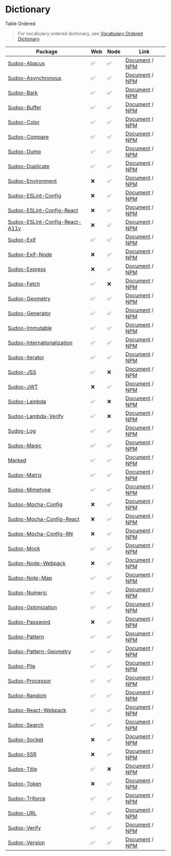 # Dictionary

Table Ordered

> For vocabulary ordered dictionary, see [Vocabulary Ordered Dictionary](./vocabulary).

| Package                                                                                  | Web | Node | Link                                                                                                         |
| ---------------------------------------------------------------------------------------- | --- | ---- | ------------------------------------------------------------------------------------------------------------ |
| [Sudoo-Abacus](//github.com/SudoDotDog/Sudoo-Abacus)                                     | ✅   | ✅    | [Document](//abacus.sudo.dog) / [NPM](//npmjs.com/package/@sudoo/abacus)                                     |
| [Sudoo-Asynchronous](//github.com/SudoDotDog/Sudoo-Asynchronous)                         | ✅   | ✅    | [Document](//asynchronous.sudo.dog) / [NPM](//npmjs.com/package/@sudoo/asynchronous)                         |
| [Sudoo-Bark](//github.com/SudoDotDog/Sudoo-Bark)                                         | ✅   | ✅    | [Document](//bark.sudo.dog) / [NPM](//npmjs.com/package/@sudoo/bark)                                         |
| [Sudoo-Buffer](//github.com/SudoDotDog/Sudoo-Buffer)                                     | ✅   | ✅    | [Document](//buffer.sudo.dog) / [NPM](//npmjs.com/package/@sudoo/buffer)                                     |
| [Sudoo-Color](//github.com/SudoDotDog/Sudoo-Color)                                       | ✅   | ✅    | [Document](//color.sudo.dog) / [NPM](//npmjs.com/package/@sudoo/color)                                       |
| [Sudoo-Compare](//github.com/SudoDotDog/Sudoo-Compare)                                   | ✅   | ✅    | [Document](//compare.sudo.dog) / [NPM](//npmjs.com/package/@sudoo/compare)                                   |
| [Sudoo-Dump](//github.com/SudoDotDog/Sudoo-Dump)                                         | ✅   | ✅    | [Document](//dump.sudo.dog) / [NPM](//npmjs.com/package/@sudoo/dump)                                         |
| [Sudoo-Duplicate](//github.com/SudoDotDog/Sudoo-Duplicate)                               | ✅   | ✅    | [Document](//duplicate.sudo.dog) / [NPM](//npmjs.com/package/@sudoo/duplicate)                               |
| [Sudoo-Environment](//github.com/SudoDotDog/Sudoo-Environment)                           | ❌   | ✅    | [Document](//environment.sudo.dog) / [NPM](//npmjs.com/package/@sudoo/environment)                           |
| [Sudoo-ESLint-Config](//github.com/SudoDotDog/Sudoo-ESLint-Config)                       | ❌   | ✅    | [Document](//eslint-config.sudo.dog) / [NPM](//npmjs.com/package/@sudoo/eslint-config)                       |
| [Sudoo-ESLint-Config-React](//github.com/SudoDotDog/Sudoo-ESLint-Config-React)           | ❌   | ✅    | [Document](//eslint-config-react.sudo.dog) / [NPM](//npmjs.com/package/@sudoo/eslint-config-react)           |
| [Sudoo-ESLint-Config-React-A11y](//github.com/SudoDotDog/Sudoo-ESLint-Config-React-A11y) | ❌   | ✅    | [Document](//eslint-config-react-a11y.sudo.dog) / [NPM](//npmjs.com/package/@sudoo/eslint-config-react-a11y) |
| [Sudoo-Exif](//github.com/SudoDotDog/Sudoo-Exif)                                         | ✅   | ✅    | [Document](//exif.sudo.dog) / [NPM](//npmjs.com/package/@sudoo/exif)                                         |
| [Sudoo-Exif-Node](//github.com/SudoDotDog/Sudoo-Exif-Node)                               | ❌   | ✅    | [Document](//exif-node.sudo.dog) / [NPM](//npmjs.com/package/@sudoo/exif-node)                               |
| [Sudoo-Express](//github.com/SudoDotDog/Sudoo-Express)                                   | ❌   | ✅    | [Document](//express.sudo.dog) / [NPM](//npmjs.com/package/@sudoo/express)                                   |
| [Sudoo-Fetch](//github.com/SudoDotDog/Sudoo-Fetch)                                       | ✅   | ❌    | [Document](//fetch.sudo.dog) / [NPM](//npmjs.com/package/@sudoo/fetch)                                       |
| [Sudoo-Geometry](//github.com/SudoDotDog/Sudoo-Geometry)                                 | ✅   | ✅    | [Document](//geometry.sudo.dog) / [NPM](//npmjs.com/package/@sudoo/geometry)                                 |
| [Sudoo-Generator](//github.com/SudoDotDog/Sudoo-Generator)                               | ✅   | ✅    | [Document](//generator.sudo.dog) / [NPM](//npmjs.com/package/@sudoo/generator)                               |
| [Sudoo-Immutable](//github.com/SudoDotDog/Sudoo-Immutable)                               | ✅   | ✅    | [Document](//immutable.sudo.dog) / [NPM](//npmjs.com/package/@sudoo/immutable)                               |
| [Sudoo-Internationalization](//github.com/SudoDotDog/Sudoo-Internationalization)         | ✅   | ✅    | [Document](//internationalization.sudo.dog) / [NPM](//npmjs.com/package/@sudoo/internationalization)         |
| [Sudoo-Iterator](//github.com/SudoDotDog/Sudoo-Iterator)                                 | ✅   | ✅    | [Document](//iterator.sudo.dog) / [NPM](//npmjs.com/package/@sudoo/iterator)                                 |
| [Sudoo-JSS](//github.com/SudoDotDog/Sudoo-JSS)                                           | ✅   | ❌    | [Document](//jss.sudo.dog) / [NPM](//npmjs.com/package/@sudoo/jss)                                           |
| [Sudoo-JWT](//github.com/SudoDotDog/Sudoo-JWT)                                           | ❌   | ✅    | [Document](//jwt.sudo.dog) / [NPM](//npmjs.com/package/@sudoo/jwt)                                           |
| [Sudoo-Lambda](//github.com/SudoDotDog/Sudoo-Lambda)                                     | ✅   | ❌    | [Document](//lambda.sudo.dog) / [NPM](//npmjs.com/package/@sudoo/lambda)                                     |
| [Sudoo-Lambda-Verify](//github.com/SudoDotDog/Sudoo-Lambda-Verify)                       | ✅   | ❌    | [Document](//lambda-verify.sudo.dog) / [NPM](//npmjs.com/package/@sudoo/lambda-verify)                       |
| [Sudoo-Log](//github.com/SudoDotDog/Sudoo-Log)                                           | ✅   | ✅    | [Document](//log.sudo.dog) / [NPM](//npmjs.com/package/@sudoo/log)                                           |
| [Sudoo-Magic](//github.com/SudoDotDog/Sudoo-Magic)                                       | ✅   | ✅    | [Document](//magic.sudo.dog) / [NPM](//npmjs.com/package/@sudoo/magic)                                       |
| [Marked](//github.com/SudoDotDog/Marked)                                                 | ✅   | ✅    | [Document](//marked.sudo.dog) / [NPM](//npmjs.com/package/@sudoo/marked)                                     |
| [Sudoo-Matrix](//github.com/SudoDotDog/Sudoo-Matrix)                                     | ✅   | ✅    | [Document](//matrix.sudo.dog) / [NPM](//npmjs.com/package/@sudoo/matrix)                                     |
| [Sudoo-Mimetype](//github.com/SudoDotDog/Sudoo-Mimetype)                                 | ✅   | ✅    | [Document](//mimetype.sudo.dog) / [NPM](//npmjs.com/package/@sudoo/mimetype)                                 |
| [Sudoo-Mocha-Config](//github.com/SudoDotDog/Sudoo-Mocha-Config)                         | ❌   | ✅    | [Document](//mocha-config.sudo.dog) / [NPM](//npmjs.com/package/@sudoo/mocha-config)                         |
| [Sudoo-Mocha-Config-React](//github.com/SudoDotDog/Sudoo-Mocha-Config-React)             | ❌   | ✅    | [Document](//mocha-config-react.sudo.dog) / [NPM](//npmjs.com/package/@sudoo/mocha-config-react)             |
| [Sudoo-Mocha-Config-RN](//github.com/SudoDotDog/Sudoo-Mocha-Config-React-Native)         | ❌   | ✅    | [Document](//mocha-config-rn.sudo.dog) / [NPM](//npmjs.com/package/@sudoo/mocha-config-react-native)         |
| [Sudoo-Mock](//github.com/SudoDotDog/Sudoo-Mock)                                         | ✅   | ✅    | [Document](//mock.sudo.dog) / [NPM](//npmjs.com/package/@sudoo/mock)                                         |
| [Sudoo-Node-Webpack](//github.com/SudoDotDog/Sudoo-Node-Webpack)                         | ❌   | ✅    | [Document](//node-webpack.sudo.dog) / [NPM](//npmjs.com/package/@sudoo/webpack-node)                         |
| [Sudoo-Note-Map](//github.com/SudoDotDog/Sudoo-Note-Map)                                 | ✅   | ✅    | [Document](//note-map.sudo.dog) / [NPM](//npmjs.com/package/@sudoo/note-map)                                 |
| [Sudoo-Numeric](//github.com/SudoDotDog/Sudoo-Numeric)                                   | ✅   | ✅    | [Document](//numeric.sudo.dog) / [NPM](//npmjs.com/package/@sudoo/numeric)                                   |
| [Sudoo-Optimization](//github.com/SudoDotDog/Sudoo-Optimization)                         | ✅   | ✅    | [Document](//optimization.sudo.dog) / [NPM](//npmjs.com/package/@sudoo/optimization)                         |
| [Sudoo-Password](//github.com/SudoDotDog/Sudoo-Password)                                 | ❌   | ✅    | [Document](//password.sudo.dog) / [NPM](//npmjs.com/package/@sudoo/password)                                 |
| [Sudoo-Pattern](//github.com/SudoDotDog/Sudoo-Pattern)                                   | ✅   | ✅    | [Document](//pattern.sudo.dog) / [NPM](//npmjs.com/package/@sudoo/pattern)                                   |
| [Sudoo-Pattern-Geometry](//github.com/SudoDotDog/Sudoo-Pattern-Geometry)                 | ✅   | ✅    | [Document](//pattern-geometry.sudo.dog) / [NPM](//npmjs.com/package/@sudoo/pattern-geometry)                 |
| [Sudoo-Pile](//github.com/SudoDotDog/Sudoo-Pile)                                         | ✅   | ✅    | [Document](//pile.sudo.dog) / [NPM](//npmjs.com/package/@sudoo/pile)                                         |
| [Sudoo-Processor](//github.com/SudoDotDog/Sudoo-Processor)                               | ✅   | ✅    | [Document](//processor.sudo.dog) / [NPM](//npmjs.com/package/@sudoo/processor)                               |
| [Sudoo-Random](//github.com/SudoDotDog/Sudoo-Random)                                     | ✅   | ✅    | [Document](//random.sudo.dog) / [NPM](//npmjs.com/package/@sudoo/random)                                     |
| [Sudoo-React-Webpack](//github.com/SudoDotDog/Sudoo-React-Webpack)                       | ✅   | ✅    | [Document](//react-webpack.sudo.dog) / [NPM](//npmjs.com/package/@sudoo/webpack-react)                       |
| [Sudoo-Search](//github.com/SudoDotDog/Sudoo-Search)                                     | ✅   | ✅    | [Document](//search.sudo.dog) / [NPM](//npmjs.com/package/@sudoo/search)                                     |
| [Sudoo-Socket](//github.com/SudoDotDog/Sudoo-Socket)                                     | ❌   | ✅    | [Document](//socket.sudo.dog) / [NPM](//npmjs.com/package/@sudoo/socket)                                     |
| [Sudoo-SSR](//github.com/SudoDotDog/Sudoo-SSR)                                           | ❌   | ✅    | [Document](//ssr.sudo.dog) / [NPM](//npmjs.com/package/@sudoo/ssr)                                           |
| [Sudoo-Title](//github.com/SudoDotDog/Sudoo-Title)                                       | ✅   | ❌    | [Document](//title.sudo.dog) / [NPM](//npmjs.com/package/@sudoo/title)                                       |
| [Sudoo-Token](//github.com/SudoDotDog/Sudoo-Token)                                       | ❌   | ✅    | [Document](//token.sudo.dog) / [NPM](//npmjs.com/package/@sudoo/token)                                       |
| [Sudoo-Triforce](//github.com/SudoDotDog/Sudoo-Triforce)                                 | ✅   | ✅    | [Document](//triforce.sudo.dog) / [NPM](//npmjs.com/package/@sudoo/triforce)                                 |
| [Sudoo-URL](//github.com/SudoDotDog/Sudoo-URL)                                           | ✅   | ✅    | [Document](//url.sudo.dog) / [NPM](//npmjs.com/package/@sudoo/url)                                           |
| [Sudoo-Verify](//github.com/SudoDotDog/Sudoo-Verify)                                     | ✅   | ✅    | [Document](//verify.sudo.dog) / [NPM](//npmjs.com/package/@sudoo/verify)                                     |
| [Sudoo-Version](//github.com/SudoDotDog/Sudoo-Version)                                   | ✅   | ✅    | [Document](//version.sudo.dog) / [NPM](//npmjs.com/package/@sudoo/version)                                   |
